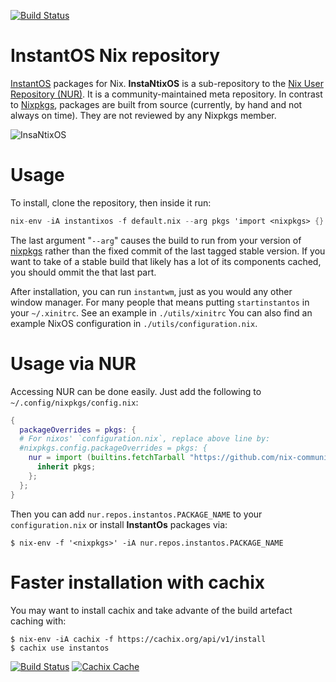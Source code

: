 
[![Build Status](https://travis-ci.org/instantOS/nix.svg?branch=master)](https://travis-ci.org/instantOS/nix)


# InstantOS Nix repository

[InstantOS](https://instantos.github.io/) packages for Nix. **InstaNtixOS** is a sub-repository to the [Nix User Repository (NUR)](https://github.com/nix-community/NUR). It is a community-maintained meta repository. In contrast to [Nixpkgs](https://github.com/nixos/nixpkgs), packages are built from source (currently, by hand and not always on time). They are not reviewed by any Nixpkgs member.

![InsaNtixOS](https://user-images.githubusercontent.com/11145016/87154656-e2ead300-c2b9-11ea-941d-e743ade87910.png)

# Usage

To install, clone the repository, then inside it run:

```nix
nix-env -iA instantixos -f default.nix --arg pkgs 'import <nixpkgs> {}'
```

The last argument "`--arg`" causes the build to run from your version of [nixpkgs](https://github.com/nixos/nixpkgs)
rather than the fixed commit of the last tagged stable version.
If you want to take of a stable build that likely has a lot of its components cached, you should ommit the that
last part.

After installation, you can run `instantwm`, just as you would any other window manager.
For many people that means putting `startinstantos` in your `~/.xinitrc`.
See an example in `./utils/xinitrc`
You can also find an example NixOS configuration in `./utils/configuration.nix`.

# Usage via NUR

Accessing NUR can be done easily. Just add the following to `~/.config/nixpkgs/config.nix`:

```nix
{
  packageOverrides = pkgs: {
  # For nixos' `configuration.nix`, replace above line by:
  #nixpkgs.config.packageOverrides = pkgs: {
    nur = import (builtins.fetchTarball "https://github.com/nix-community/NUR/archive/master.tar.gz") {
      inherit pkgs;
    };
  };
}
```

Then you can add `nur.repos.instantos.PACKAGE_NAME` to your `configuration.nix` or install **InstantOs** packages via:

```console
$ nix-env -f '<nixpkgs>' -iA nur.repos.instantos.PACKAGE_NAME
```
# Faster installation with cachix

You may want to install cachix and take advante of the build artefact caching with:

```console
$ nix-env -iA cachix -f https://cachix.org/api/v1/install
$ cachix use instantos
```

[![Build Status](https://travis-ci.com/<YOUR_TRAVIS_USERNAME>/nur-packages.svg?branch=master)](https://travis-ci.com/<YOUR_TRAVIS_USERNAME>/nur-packages)
[![Cachix Cache](https://img.shields.io/badge/cachix-instantos-blue.svg)](https://instantos.cachix.org)
